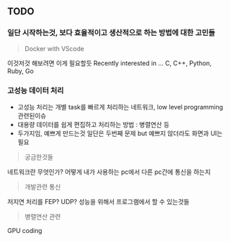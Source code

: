 ## TODO


### 일단 시작하는것, 보다 효율적이고 생산적으로 하는 방법에 대한 고민들

> Docker with VScode

이것저것 해보려면 이게 필요할듯
Recently interested in ...
C, C++, Python, Ruby, Go 


### 고성능 데이터 처리

- 고성능 처리는 개별 task를 빠르게 처리하는 네트워크, low level programming 관련된이슈
- 대용량 데이터를 쉽게 편집하고 처리하는 방법 : 병렬연산 등 
- 두가지임, 예쁘게 만드는것 일단은 두번째 문제 but 예쁘지 않더라도 화면과 UI는 필요

> 궁금한것들

네트워크란 무엇인가?
어떻게 내가 사용하는 pc에서 다른 pc간에 통신을 하는지

> 개발관련 통신

저지연 처리를 FEP? UDP? 성능을 위해서 프로그램에서 할 수 있는것들

> 병렬연산 관련

GPU coding



 


